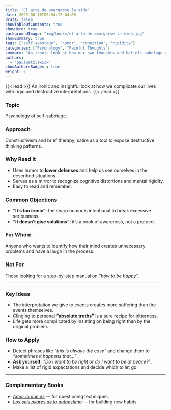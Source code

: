 ```yaml
---
title: "El arte de amargarse la vida"
date: 2025-08-10T05:54:17-04:00
draft: false
showTableOfContents: true
showHero: true
backgroundImage: "img/books/el-arte-de-amargarse-la-vida.jpg"
showSummary: true
tags: ["self-sabotage", "humor", "cognition", "rigidity"]
categories: ["Psychology", "Painful Thoughts"]
summary: "An ironic look at how our own thoughts and beliefs sabotage us. Very useful for identifying destructive thinking patterns."
authors:
  - "paulwatzlawick"
showAuthorsBadges : true
weight: 2
---
```


{{< lead >}}
An ironic and insightful look at how we complicate our lives with rigid and destructive interpretations.
{{< /lead >}}

### Topic
Psychology of self-sabotage.

### Approach
Constructivism and brief therapy; satire as a tool to expose destructive thinking patterns.

### Why Read It
* Uses humor to **lower defenses** and help us see ourselves in the described situations.
* Serves as a mirror to recognize cognitive distortions and mental rigidity.
* Easy to read and remember.

### Common Objections
- **“It’s too ironic”**: the sharp humor is intentional to break excessive seriousness.
- **“It doesn’t give solutions”**: it’s a book of awareness, not a protocol.

### For Whom
Anyone who wants to identify how their mind creates unnecessary problems and have a laugh in the process.

### Not For
Those looking for a step-by-step manual on *“how to be happy”*.

---

### Key Ideas
- The interpretation we give to events creates more suffering than the events themselves.
- Clinging to personal **“absolute truths”** is a sure recipe for bitterness.
- Life gets more complicated by insisting on being right than by the original problem.

### How to Apply
- Detect phrases like *“this is always the case”* and change them to *“sometimes it happens that…”*.
- **Ask yourself:** *“Do I want to be right or do I want to be at peace?”*.
- Make a list of rigid expectations and decide which to let go.

---

### Complementary Books
- [*Amar lo que es*](/en/books/psychology/amar-lo-que-es) — for questioning techniques.
- [*Los seis pilares de la autoestima*](/en/books/psychology/los-seis-pilares-de-la-autoestima) — for building new habits.